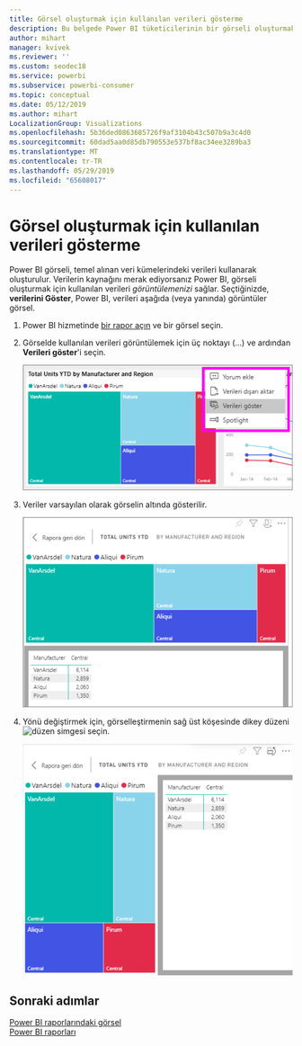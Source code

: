 ```yaml
---
title: Görsel oluşturmak için kullanılan verileri gösterme
description: Bu belgede Power BI tüketicilerinin bir görseli oluşturmak için kullanılan verileri nasıl "görebileceği" anlatılmaktadır.
author: mihart
manager: kvivek
ms.reviewer: ''
ms.custom: seodec18
ms.service: powerbi
ms.subservice: powerbi-consumer
ms.topic: conceptual
ms.date: 05/12/2019
ms.author: mihart
LocalizationGroup: Visualizations
ms.openlocfilehash: 5b36ded0863685726f9af3104b43c507b9a3c4d0
ms.sourcegitcommit: 60dad5aa0d85db790553e537bf8ac34ee3289ba3
ms.translationtype: MT
ms.contentlocale: tr-TR
ms.lasthandoff: 05/29/2019
ms.locfileid: "65608017"
---
```

# <a name="show-the-data-that-was-used-to-create-the-visual"></a>Görsel oluşturmak için kullanılan verileri gösterme

Power BI görseli, temel alınan veri kümelerindeki verileri kullanarak oluşturulur. Verilerin kaynağını merak ediyorsanız Power BI, görseli oluşturmak için kullanılan verileri *görüntülemenizi* sağlar. Seçtiğinizde, **verilerini Göster**, Power BI, verileri aşağıda (veya yanında) görüntüler görsel.


1. Power BI hizmetinde [bir rapor açın](end-user-report-open.md) ve bir görsel seçin.  
2. Görselde kullanılan verileri görüntülemek için üç noktayı (...) ve ardından **Verileri göster**'i seçin.
   
   ![Verileri göster’i seçin](./media/end-user-show-data/power-bi-explore-show-data-newer.png)
3. Veriler varsayılan olarak görselin altında gösterilir.
   
   ![görsel ve veri dikey görüntüsü](./media/end-user-show-data/power-bi-show-data-new.png)

4. Yönü değiştirmek için, görselleştirmenin sağ üst köşesinde dikey düzeni ![düzen simgesi](media/end-user-show-data/power-bi-vertical-icon-new.png) seçin.
   
   ![görsel ve veri yatay görüntüsü](./media/end-user-show-data/power-bi-show-data-rotate.png)

## <a name="next-steps"></a>Sonraki adımlar
[Power BI raporlarındaki görsel](../visuals/power-bi-report-visualizations.md)    
[Power BI raporları](end-user-reports.md)    
